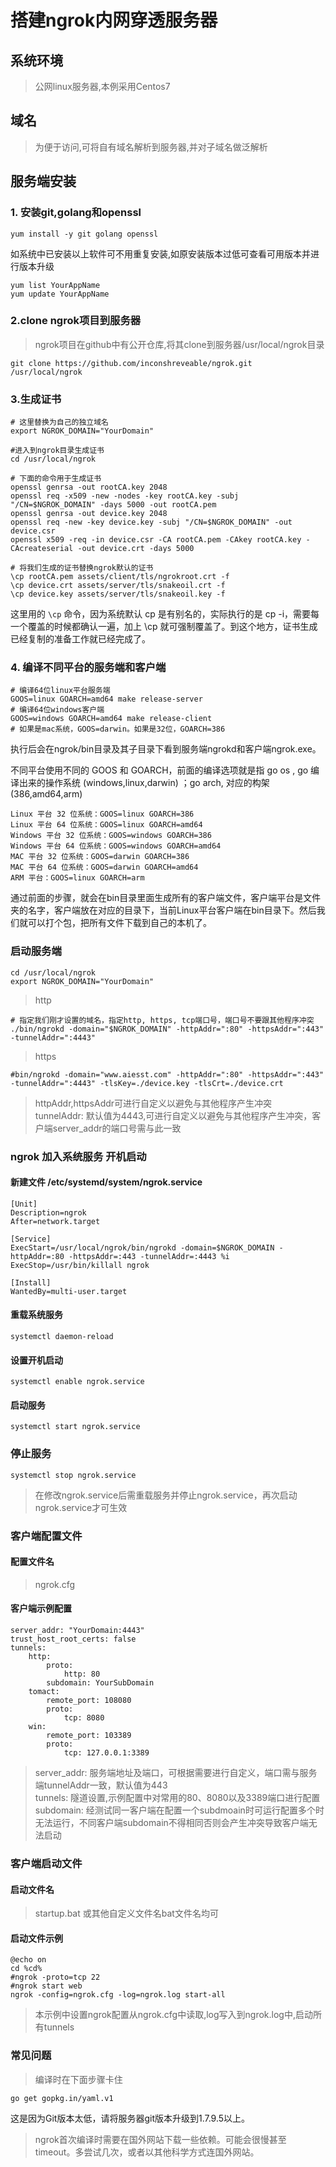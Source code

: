 # 搭建ngrok内网穿透服务器

## 系统环境
> 公网linux服务器,本例采用Centos7  

## 域名
> 为便于访问,可将自有域名解析到服务器,并对子域名做泛解析  

## 服务端安装

### 1. 安装git,golang和openssl

~~~
yum install -y git golang openssl
~~~

如系统中已安装以上软件可不用重复安装,如原安装版本过低可查看可用版本并进行版本升级  

~~~
yum list YourAppName
yum update YourAppName
~~~

### 2.clone ngrok项目到服务器

> ngrok项目在github中有公开仓库,将其clone到服务器/usr/local/ngrok目录  

~~~
git clone https://github.com/inconshreveable/ngrok.git /usr/local/ngrok
~~~

### 3.生成证书

~~~
# 这里替换为自己的独立域名
export NGROK_DOMAIN="YourDomain"

#进入到ngrok目录生成证书
cd /usr/local/ngrok

# 下面的命令用于生成证书
openssl genrsa -out rootCA.key 2048
openssl req -x509 -new -nodes -key rootCA.key -subj "/CN=$NGROK_DOMAIN" -days 5000 -out rootCA.pem
openssl genrsa -out device.key 2048
openssl req -new -key device.key -subj "/CN=$NGROK_DOMAIN" -out device.csr
openssl x509 -req -in device.csr -CA rootCA.pem -CAkey rootCA.key -CAcreateserial -out device.crt -days 5000

# 将我们生成的证书替换ngrok默认的证书
\cp rootCA.pem assets/client/tls/ngrokroot.crt -f
\cp device.crt assets/server/tls/snakeoil.crt -f
\cp device.key assets/server/tls/snakeoil.key -f
~~~

这里用的 ` \cp ` 命令，因为系统默认 cp 是有别名的，实际执行的是 cp -i，需要每一个覆盖的时候都确认一遍，加上 \cp 就可强制覆盖了。到这个地方，证书生成已经复制的准备工作就已经完成了。  

### 4. 编译不同平台的服务端和客户端

~~~
# 编译64位linux平台服务端
GOOS=linux GOARCH=amd64 make release-server
# 编译64位windows客户端
GOOS=windows GOARCH=amd64 make release-client
# 如果是mac系统，GOOS=darwin。如果是32位，GOARCH=386
~~~

执行后会在ngrok/bin目录及其子目录下看到服务端ngrokd和客户端ngrok.exe。  

不同平台使用不同的 GOOS 和 GOARCH，前面的编译选项就是指 go os , go 编译出来的操作系统 (windows,linux,darwin) ；go arch, 对应的构架 (386,amd64,arm)  
~~~
Linux 平台 32 位系统：GOOS=linux GOARCH=386
Linux 平台 64 位系统：GOOS=linux GOARCH=amd64
Windows 平台 32 位系统：GOOS=windows GOARCH=386
Windows 平台 64 位系统：GOOS=windows GOARCH=amd64
MAC 平台 32 位系统：GOOS=darwin GOARCH=386
MAC 平台 64 位系统：GOOS=darwin GOARCH=amd64
ARM 平台：GOOS=linux GOARCH=arm
~~~

通过前面的步骤，就会在bin目录里面生成所有的客户端文件，客户端平台是文件夹的名字，客户端放在对应的目录下，当前Linux平台客户端在bin目录下。然后我们就可以打个包，把所有文件下载到自己的本机了。  

### 启动服务端

~~~
cd /usr/local/ngrok
export NGROK_DOMAIN="YourDomain"
~~~

> http  
~~~
# 指定我们刚才设置的域名，指定http, https, tcp端口号，端口号不要跟其他程序冲突
./bin/ngrokd -domain="$NGROK_DOMAIN" -httpAddr=":80" -httpsAddr=":443" -tunnelAddr=":4443"
~~~

> https  
~~~
#bin/ngrokd -domain="www.aiesst.com" -httpAddr=":80" -httpsAddr=":443" -tunnelAddr=":4443" -tlsKey=./device.key -tlsCrt=./device.crt
~~~

> httpAddr,httpsAddr可进行自定义以避免与其他程序产生冲突  
> tunnelAddr: 默认值为4443,可进行自定义以避免与其他程序产生冲突，客户端server_addr的端口号需与此一致  

### ngrok 加入系统服务 开机启动

#### 新建文件 /etc/systemd/system/ngrok.service  

~~~
[Unit]
Description=ngrok
After=network.target

[Service]
ExecStart=/usr/local/ngrok/bin/ngrokd -domain=$NGROK_DOMAIN -httpAddr=:80 -httpsAddr=:443 -tunnelAddr=:4443 %i
ExecStop=/usr/bin/killall ngrok

[Install]
WantedBy=multi-user.target
~~~

#### 重载系统服务

~~~
systemctl daemon-reload
~~~

#### 设置开机启动

~~~
systemctl enable ngrok.service
~~~

#### 启动服务

~~~
systemctl start ngrok.service
~~~

### 停止服务

~~~
systemctl stop ngrok.service
~~~

> 在修改ngrok.service后需重载服务并停止ngrok.service，再次启动ngrok.service才可生效  

### 客户端配置文件

#### 配置文件名
> ngrok.cfg  

#### 客户端示例配置

~~~
server_addr: "YourDomain:4443"
trust_host_root_certs: false
tunnels:
    http:
        proto:
            http: 80
        subdomain: YourSubDomain
    tomact:
        remote_port: 108080
        proto:
            tcp: 8080
    win:
        remote_port: 103389
        proto:
            tcp: 127.0.0.1:3389
~~~

> server_addr: 服务端地址及端口，可根据需要进行自定义，端口需与服务端tunnelAddr一致，默认值为443  
> tunnels: 隧道设置,示例配置中对常用的80、8080以及3389端口进行配置  
> subdomain: 经测试同一客户端在配置一个subdmoain时可运行配置多个时无法运行，不同客户端subdomain不得相同否则会产生冲突导致客户端无法启动  


### 客户端启动文件

#### 启动文件名

> startup.bat 或其他自定义文件名bat文件名均可  

#### 启动文件示例

~~~
@echo on
cd %cd%
#ngrok -proto=tcp 22
#ngrok start web
ngrok -config=ngrok.cfg -log=ngrok.log start-all
~~~

> 本示例中设置ngrok配置从ngrok.cfg中读取,log写入到ngrok.log中,启动所有tunnels

### 常见问题

> 编译时在下面步骤卡住  

~~~
go get gopkg.in/yaml.v1
~~~

这是因为Git版本太低，请将服务器git版本升级到1.7.9.5以上。  

> ngrok首次编译时需要在国外网站下载一些依赖。可能会很慢甚至timeout。多尝试几次，或者以其他科学方式连国外网站。  

